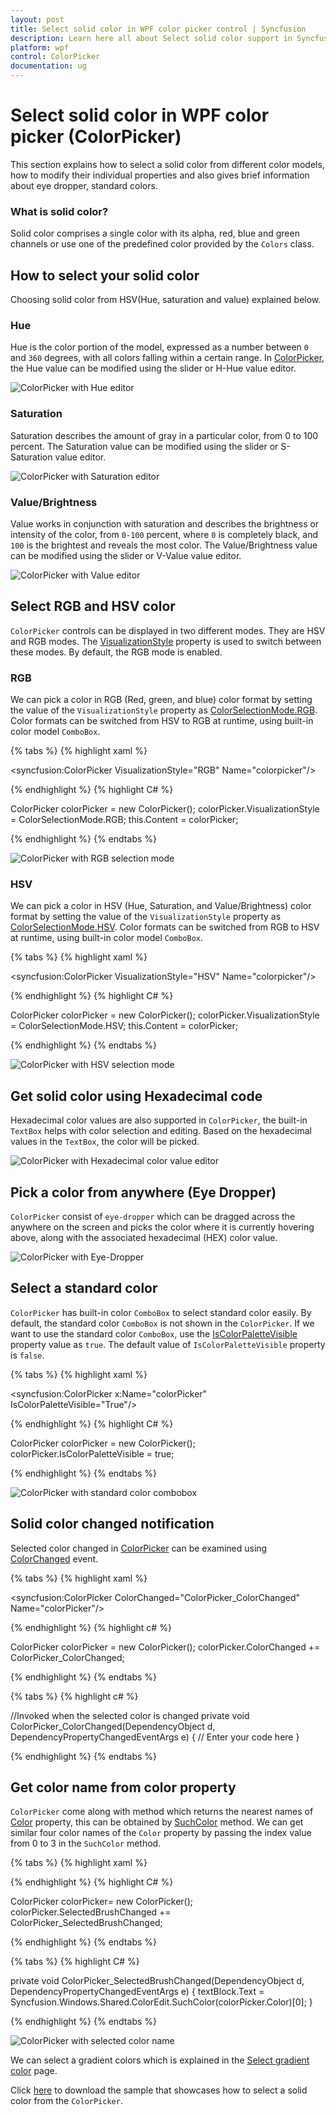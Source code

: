 ```yaml
---
layout: post
title: Select solid color in WPF color picker control | Syncfusion
description: Learn here all about Select solid color support in Syncfusion WPF color picker (ColorPicker) control and more.
platform: wpf
control: ColorPicker
documentation: ug
---
```


# Select solid color in WPF color picker (ColorPicker)

This section explains how to select a solid color from different color models, how to modify their individual properties and also gives brief information about eye dropper, standard colors.

### What is solid color?

Solid color comprises a single color with its alpha, red, blue and green channels or use one of the predefined color provided by the `Colors` class.

## How to select your solid color

Choosing solid color from HSV(Hue, saturation and value) explained below.

### Hue 

Hue is the color portion of the model, expressed as a number between `0` and `360` degrees, with all colors falling within a certain range. In [ColorPicker](https://help.syncfusion.com/cr/wpf/Syncfusion.Windows.Shared.ColorPicker.html), the Hue value can be modified using the slider or H-Hue value editor.

![ColorPicker with Hue editor](Selection-Mode_images/ColorPicker_Hue_editor.png)

### Saturation

Saturation describes the amount of gray in a particular color, from 0 to 100 percent. The Saturation value can be modified using the slider or S-Saturation value editor.

![ColorPicker with Saturation editor](Selection-Mode_images/ColorPicker_Saturation_editor.png)

### Value/Brightness

Value works in conjunction with saturation and describes the brightness or intensity of the color, from `0-100` percent, where `0` is completely black, and `100` is the brightest and reveals the most color. The Value/Brightness value can be modified using the slider or V-Value value editor.

![ColorPicker with Value editor](Selection-Mode_images/ColorPicker_Value_editor.png)

## Select RGB and HSV color

`ColorPicker` controls can be displayed in two different modes. They are HSV and RGB modes. The [VisualizationStyle](https://help.syncfusion.com/cr/wpf/Syncfusion.Windows.Shared.ColorPicker.html#Syncfusion_Windows_Shared_ColorPicker_VisualizationStyle) property is used to switch between these modes. By default, the RGB mode is enabled.

### RGB

We can pick a color in RGB (Red, green, and blue) color format by setting the value of the `VisualizationStyle` property as [ColorSelectionMode.RGB](https://help.syncfusion.com/cr/wpf/Syncfusion.Windows.Tools.ColorSelectionMode.html). Color formats can be switched from HSV to RGB at runtime, using built-in color model `ComboBox`.

{% tabs %}
{% highlight xaml %}

<syncfusion:ColorPicker  VisualizationStyle="RGB" Name="colorpicker"/>

{% endhighlight %}
{% highlight C# %}

ColorPicker colorPicker = new ColorPicker();
colorPicker.VisualizationStyle = ColorSelectionMode.RGB;
this.Content = colorPicker;

{% endhighlight %}
{% endtabs %}

![ColorPicker with RGB selection mode](Selection-Mode_images/ColorPicker_RGB_ColorSelection_Mode.png)

### HSV

We can pick a color in HSV (Hue, Saturation, and Value/Brightness) color format by setting the value of the `VisualizationStyle` property as [ColorSelectionMode.HSV](https://help.syncfusion.com/cr/wpf/Syncfusion.Windows.Tools.ColorSelectionMode.html). Color formats can be switched from RGB to HSV at runtime, using built-in color model `ComboBox`.

{% tabs %}
{% highlight xaml %}

<syncfusion:ColorPicker VisualizationStyle="HSV" Name="colorpicker"/>

{% endhighlight %}
{% highlight C# %}

ColorPicker colorPicker = new ColorPicker();
colorPicker.VisualizationStyle = ColorSelectionMode.HSV;
this.Content = colorPicker;

{% endhighlight %}
{% endtabs %}

![ColorPicker with HSV selection mode](Selection-Mode_images/ColorPicker_HSV_ColorSelectionMode.png)

## Get solid color using Hexadecimal code

Hexadecimal color values are also supported in `ColorPicker`, the built-in `TextBox` helps with color selection and editing. Based on the hexadecimal values in the `TextBox`, the color will be picked. 

![ColorPicker with Hexadecimal color value editor](Selection-Mode_images/ColorPicker_Hexadecimal_Color-Code.png)

## Pick a color from anywhere (Eye Dropper)

`ColorPicker` consist of `eye-dropper` which can be dragged across the anywhere on the screen and picks the color where it is currently hovering above, along with the associated hexadecimal (HEX) color value.

![ColorPicker with Eye-Dropper](Selection-Mode_images/ColorPicker_Eyedropper.gif)

## Select a standard color

`ColorPicker` has built-in color `ComboBox` to select standard color easily. By default, the standard color `ComboBox` is not shown in the `ColorPicker`. If we want to use the standard color `ComboBox`, use the [IsColorPaletteVisible](https://help.syncfusion.com/cr/wpf/Syncfusion.Windows.Shared.ColorPicker.html#Syncfusion_Windows_Shared_ColorPicker_IsColorPaletteVisible) property value as `true`. The default value of `IsColorPaletteVisible` property is `false`.

{% tabs %}
{% highlight xaml %}

 <syncfusion:ColorPicker x:Name="colorPicker" IsColorPaletteVisible="True"/>

{% endhighlight %}
{% highlight C# %}


ColorPicker colorPicker = new ColorPicker();
colorPicker.IsColorPaletteVisible = true;

{% endhighlight %}
{% endtabs %}

![ColorPicker with standard color combobox](Selection-Mode_images/ColorPicker_Standard_Color.gif)

## Solid color changed notification

Selected color changed in [ColorPicker](https://help.syncfusion.com/cr/wpf/Syncfusion.Windows.Shared.ColorPicker.html) can be examined using [ColorChanged](https://help.syncfusion.com/cr/wpf/Syncfusion.Windows.Shared.ColorPicker.html) event.

{% tabs %}
{% highlight xaml %}

<syncfusion:ColorPicker ColorChanged="ColorPicker_ColorChanged"
                        Name="colorPicker"/>

{% endhighlight %}
{% highlight c# %}

ColorPicker  colorPicker = new ColorPicker();
colorPicker.ColorChanged += ColorPicker_ColorChanged;

{% endhighlight %}
{% endtabs %}


{% tabs %}
{% highlight c# %}

//Invoked when the selected color is changed
private void ColorPicker_ColorChanged(DependencyObject d, DependencyPropertyChangedEventArgs e)
{
    // Enter your code here
}

{% endhighlight %}
{% endtabs %}

## Get color name from color property

`ColorPicker` come along with method which returns the nearest names of [Color](https://help.syncfusion.com/cr/wpf/Syncfusion.Windows.Shared.ColorEdit.html#Syncfusion_Windows_Shared_ColorEdit_Color) property, this can be obtained by [SuchColor](https://help.syncfusion.com/cr/wpf/Syncfusion.Windows.Shared.ColorEdit.html#Syncfusion_Windows_Shared_ColorEdit_SuchColor_System_Windows_Media_Color_) method. We can get similar four color names of the `Color` property by passing the index value from 0 to 3 in the `SuchColor` method.

{% tabs %}
{% highlight xaml %}

<TextBlock Name= "textBlock" Width="200" Height="30"/>
<syncfusion:ColorPicker Name="colorPicker" SelectedBrushChanged="ColorPicker_SelectedBrushChanged"/>

{% endhighlight %}
{% highlight C# %}

ColorPicker colorPicker= new ColorPicker();
colorPicker.SelectedBrushChanged += ColorPicker_SelectedBrushChanged;

{% endhighlight %}
{% endtabs %}

{% tabs %}
{% highlight C# %}

private void ColorPicker_SelectedBrushChanged(DependencyObject d, DependencyPropertyChangedEventArgs e)
{
    textBlock.Text = Syncfusion.Windows.Shared.ColorEdit.SuchColor(colorPicker.Color)[0];
}

{% endhighlight %}
{% endtabs %}

![ColorPicker with selected color name](Selection-Mode_images/ColorPicker_Selected_ColorName.png)
 
 We can select a gradient colors which is explained in the [Select gradient color](https://help.syncfusion.com/wpf/color-picker/gradient-brush) page.

 Click [here](https://github.com/SyncfusionExamples/wpf-colorpicker-examples/tree/master/Samples/ChooseColor) to download the sample that showcases how to select a solid color from the `ColorPicker`.
